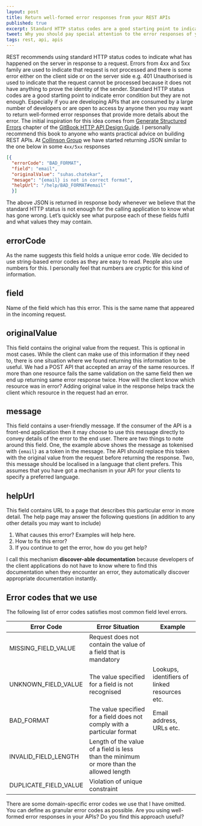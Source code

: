 ```yaml
---
layout: post
title: Return well-formed error responses from your REST APIs
published: true
excerpt: Standard HTTP status codes are a good starting point to indicate error condition but they are not enough. Especially if you are developing APIs that are consumed by a large number of developers or are open to access by anyone then you may want to return well-formed error responses that provide more details about the error. 
tweet: Why you should pay special attention to the error responses of your API
tags: rest, api, apis
---
```


REST recommends using standard HTTP status codes to indicate what has happened on the server in response to a request. Errors from 4xx and 5xx family are used to indicate that request is not processed and there is some error either on the client side or on the server side e.g. 401 Unauthorised is used to indicate that the request cannot be processed because it does not have anything to prove the identity of the sender. Standard HTTP status codes are a good starting point to indicate error condition but they are not enough. Especially if you are developing APIs that are consumed by a large number of developers or are open to access by anyone then you may want to return well-formed error responses that provide more details about the error. The initial inspiration for this idea comes from [Generate Structured Errors](https://geemus.gitbooks.io/http-api-design/content/en/responses/generate-structured-errors.html) chapter of the [GitBook HTTP API Design Guide](https://geemus.gitbooks.io/http-api-design/content/en/index.html). I personally recommend this book to anyone who wants practical advice on building REST APIs.
At [Collinson Group](http://collinsongroup.com) we have started returning JSON similar to the one below in some `4xx/5xx` responses

```json
[{ 
  "errorCode": "BAD_FORMAT", 
  "field": "email", 
  "originalValue": "suhas.chatekar", 
  "mesage": "{email} is not in correct format",
  "helpUrl": "/help/BAD_FORMAT#email" 
  }]
```


The above JSON is returned in response body whenever we believe that the standard HTTP status is not enough for the calling application to know what has gone wrong. Let’s quickly see what purpose each of these fields fulfil and what values they may contain.

## errorCode
As the name suggests this field holds a unique error code. We decided to use string-based error codes as they are easy to read. People also use numbers for this. I personally feel that numbers are cryptic for this kind of information.

## field
Name of the field which has this error. This is the same name that appeared in the incoming request.

## originalValue
This field contains the original value from the request. This is optional in most cases. While the client can make use of this information if they need to, there is one situation where we found returning this information to be useful. We had a POST API that accepted an array of the same resources. If more than one resource fails the same validation on the same field then we end up returning same error response twice. How will the client know which resource was in error? Adding original value in the response helps track the client which resource in the request had an error.

## message
This field contains a user-friendly message. If the consumer of the API is a front-end application then it may choose to use this message directly to convey details of the error to the end user. There are two things to note around this field. One, the example above shows the message as tokenised with `{email}` as a token in the message. The API should replace this token with the original value from the request before returning the response. Two, this message should be localised in a language that client prefers. This assumes that you have got a mechanism in your API for your clients to specify a preferred language.

## helpUrl
This field contains URL to a page that describes this particular error in more detail. The help page may answer the following questions (in addition to any other details you may want to include)
1. What causes this error? Examples will help here.
2. How to fix this error?
3. If you continue to get the error, how do you get help?

I call this mechanism **discover-able documentation** because developers of the client applications do not have to know where to find this documentation when they encounter an error, they automatically discover appropriate documentation instantly.

## Error codes that we use
The following list of error codes satisfies most common field level errors.

|Error Code|Error Situation|Example|
|----------|---------------|-------|
|MISSING_FIELD_VALUE|Request does not contain the value of a field that is mandatory| |
|UNKNOWN_FIELD_VALUE|The value specified for a field is not recognised|Lookups, identifiers of linked resources etc.|
|BAD_FORMAT|The value specified for a field does not comply with a particular format| Email address, URLs etc.|
|INVALID_FIELD_LENGTH|Length of the value of a field is less than the minimum or more than the allowed length||
|DUPLICATE_FIELD_VALUE|Violation of unique constraint||


There are some domain-specific error codes we use that I have omitted. You can define as granular error codes as possible. Are you using well-formed error responses in your APIs? Do you find this approach useful?


